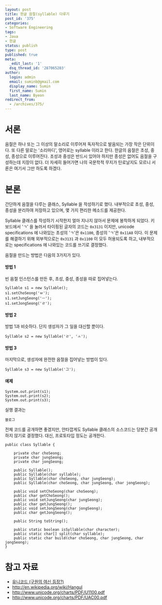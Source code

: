 ```yaml
---
layout: post
title: 한글 음절(syllable) 다루기
post_id: '375'
categories:
- Software Engineering
tags:
- Java
- 한글
status: publish
type: post
published: true
meta:
  _edit_last: '1'
  dsq_thread_id: '287065203'
author:
  login: admin
  email: suminb@gmail.com
  display_name: Sumin
  first_name: Sumin
  last_name: Byeon
redirect_from:
  - /archives/375/
---
```

# 서론

음절은 하나 또는 그 이상의 말소리로 이루어져 독자적으로 발음되는 가장 작은 단위이다. 또 다른 말로는 '소리마디', 영어로는 syllable 이라고 한다. 한글의 음절은 초성, 중성, 종성으로 이루어진다. 초성과 중성은 반드시 있어야 하지만 종성은 없어도 음절을 구성하는데 지장이 없다. 더 자세히 들어가면 나의 국문학적 무지가 탄로날지도 모르니 서론은 여기서 그만 하도록 하겠다.

# 본론

간단하게 음절을 다루는 클래스, Syllable 을 작성하기로 했다. 내부적으로 초성, 중성, 종성을 분리하여 저장하고 있으며, 몇 가지 편리한 메소드를 제공한다.

Syllable 클래스를 작성하기 시작한지 얼마 지나지 않아서 문제에 봉착하게 되었다. 키보드에서 'ㄱ' 을 눌러서 타이핑된 글자의 코드는 `0x3131` 이지만, unicode specifications 에 나와있는 초성의 'ㄱ'은 `0x1100`, 종성의 'ㄱ'은 `0x11A8` 이다. 이 문제를 해결하기 위해 외부적으로는 `0x3131` 과 `0x1100` 이 모두 허용되도록 하고, 내부적으로는 specifications 에 나와있는 코드를 쓰기로 결정했다.

음절을 만드는 방법은 다음의 3가지가 있다.

#### 방법 1

빈 음절 인스턴스를 만든 후, 초성, 중성, 종성을 따로 집어넣는다.

	Syllable s1 = new Syllable();
	s1.setChoSeong('ㅂ');
	s1.setJungSeong('ㅡ');
	s1.setJongSeong('ㄹ');

#### 방법 2

방법 1과 비슷하다. 단지 생성자가 그 일을 대신할 뿐이다.

	Syllable s2 = new Syllable('ㄹ', 'ㅗ');

#### 방법 3

마지막으로, 생성자에 완전한 음절을 집어넣는 방법이 있다.

	Syllable s3 = new Syllable('그');

#### 예제

	System.out.print(s1);
	System.out.print(s2);
	System.out.print(s3);

실행 결과는

	블로그

전체 코드를 공개하면 좋겠지만, 안타깝게도 Syllable 클래스의 소스코드는 당분간 공개하지 않기로 결정했다. 대신, 프로토타입 정도는 공개한다.

	public class Syllable {

		private char choSeong;
		private char jungSeong;
		private char jongSeong;

		public Syllable();
		public Syllable(char syllable);
		public Syllable(char choSeong, char jungSeong);
		public Syllable(char choSeong, char jungSeong, char jongSeong);

		public void setChoSeong(char choSeong);
		public char getChoSeong();
		public void setJungSeong(char jungSeong);
		public char getJungSeong();
		public void setJongSeong(char jongSeong);
		public char getJongSeong();

		public String toString();

		public static boolean isSyllable(char character);
		public static char[] split(char syllable);
		public static char build(char choSeong, char jungSeong, char jongSeong);
	}

# 참고 자료

* [유니코드 (구원의 여신 등장?)](http://web.edunet4u.net/~han0416/%ED%95%98%EB%93%9C%EC%9B%A8%EC%96%B4%20%EA%B0%95%EC%A2%8C/chapter2/uni_code2_iso.htm)
* <http://en.wikipedia.org/wiki/Hangul>
* <http://www.unicode.org/charts/PDF/U1100.pdf>
* <http://www.unicode.org/charts/PDF/UAC00.pdf>

